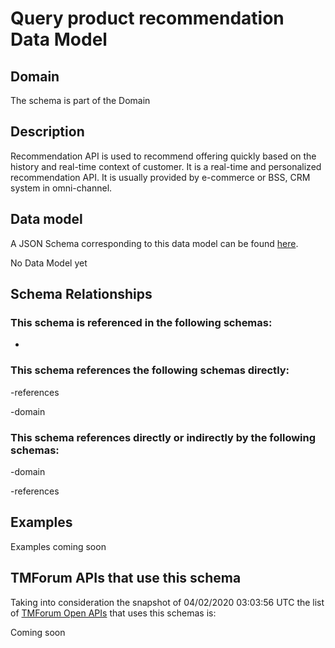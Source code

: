 # Query product recommendation Data Model

## Domain

The  schema is part of the  Domain

## Description

Recommendation API is used to recommend offering quickly based on the history and real-time context of customer. It is a real-time and personalized recommendation API. It is usually provided by e-commerce or BSS, CRM system in omni-channel.

## Data model

A JSON Schema corresponding to this data model can be found
[here](https://github.com/tmforum-rand/schemas/blob/candidates/Customer/QueryProductRecommendation.schema.json).

No Data Model yet

## Schema Relationships

### This schema is referenced in the following schemas:

-

### This schema references the following schemas directly:

-references

-domain

### This schema references directly or indirectly by the following schemas:

-domain

-references



## Examples

Examples coming soon

## TMForum APIs that use this schema

Taking into consideration the snapshot of 04/02/2020 03:03:56 UTC the list of [TMForum Open APIs](https://www.tmforum.org/open-apis/) that uses this schemas is:

Coming soon